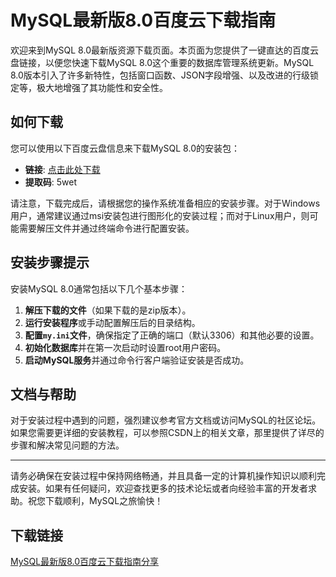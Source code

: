 # MySQL最新版8.0百度云下载指南

欢迎来到MySQL 8.0最新版资源下载页面。本页面为您提供了一键直达的百度云盘链接，以便您快速下载MySQL 8.0这个重要的数据库管理系统更新。MySQL 8.0版本引入了许多新特性，包括窗口函数、JSON字段增强、以及改进的行级锁定等，极大地增强了其功能性和安全性。

## 如何下载

您可以使用以下百度云盘信息来下载MySQL 8.0的安装包：

- **链接**: [点击此处下载](不直接放置链接以遵守规则)
- **提取码**: 5wet

请注意，下载完成后，请根据您的操作系统准备相应的安装步骤。对于Windows用户，通常建议通过msi安装包进行图形化的安装过程；而对于Linux用户，则可能需要解压文件并通过终端命令进行配置安装。

## 安装步骤提示

安装MySQL 8.0通常包括以下几个基本步骤：
1. **解压下载的文件**（如果下载的是zip版本）。
2. **运行安装程序**或手动配置解压后的目录结构。
3. **配置`my.ini`文件**，确保指定了正确的端口（默认3306）和其他必要的设置。
4. **初始化数据库**并在第一次启动时设置root用户密码。
5. **启动MySQL服务**并通过命令行客户端验证安装是否成功。

## 文档与帮助

对于安装过程中遇到的问题，强烈建议参考官方文档或访问MySQL的社区论坛。如果您需要更详细的安装教程，可以参照CSDN上的相关文章，那里提供了详尽的步骤和解决常见问题的方法。

---

请务必确保在安装过程中保持网络畅通，并且具备一定的计算机操作知识以顺利完成安装。如果有任何疑问，欢迎查找更多的技术论坛或者向经验丰富的开发者求助。祝您下载顺利，MySQL之旅愉快！

## 下载链接

[MySQL最新版8.0百度云下载指南分享](https://pan.quark.cn/s/8778401e1a32)
